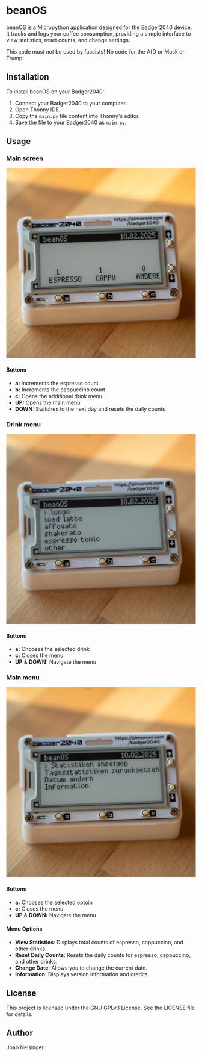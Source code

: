 # beanOS

beanOS is a Micropython application designed for the Badger2040 device. It tracks and logs your coffee consumption, providing a simple interface to view statistics, reset counts, and change settings.

This code must not be used by fascists! No code for the AfD or Musk or Trump!

## Installation

To install beanOS on your Badger2040:
1. Connect your Badger2040 to your computer.
2. Open Thonny IDE.
3. Copy the `main.py` file content into Thonny's editor.
4. Save the file to your Badger2040 as `main.py`.

## Usage

### Main screen
![main screen](images/beanOS_screen-6.jpg)
#### Buttons
- **a:**
Increments the espresso count
- **b:**
Increments the cappuccino count
- **c:**
Opens the additional drink menu
- **UP:**
Opens the main menu
- **DOWN:**
Switches to the next day and resets the daily counts

### Drink menu
![drink menu screen](images/beanOS_screen-5.jpg)
#### Buttons
- **a:**
Chooses the selected drink
- **c:**
Closes the menu
- **UP** & **DOWN:**
Navigate the menu

### Main menu
![main menu screen](images/beanOS_screen-4.jpg)
#### Buttons
- **a:**
Chooses the selected optoin
- **c:**
Closes the menu
- **UP** & **DOWN:**
Navigate the menu

#### Menu Options

- **View Statistics**: Displays total counts of espresso, cappuccino, and other drinks.
- **Reset Daily Counts**: Resets the daily counts for espresso, cappuccino, and other drinks.
- **Change Date**: Allows you to change the current date.
- **Information**: Displays version information and credits.

## License

This project is licensed under the GNU GPLv3 License. See the LICENSE file for details.

## Author

Joao Neisinger
